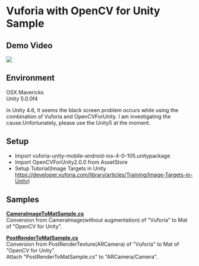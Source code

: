 Vuforia with OpenCV for Unity Sample
====================

Demo Video 
-----
[![](http://img.youtube.com/vi/TnF90ladrOo/2.jpg)](https://www.youtube.com/watch?v=TnF90ladrOo)

Environment
-----
OSX Mavericks  
Unity 5.0.0f4

In Unity 4.6, It seems the black screen problem occurs while using the combination of Vuforia and OpenCVForUnity.
I am investigating the cause.Unfortunately, please use the Unity5 at the moment.


Setup
-----
* Import vuforia-unity-mobile-android-ios-4-0-105.unitypackage  
* Import OpenCVForUnity2.0.0 from AssetStore  
* Setup Tutorial(Image Targets in Unity <https://developer.vuforia.com/library/articles/Training/Image-Targets-in-Unity>)


Samples
-----
**[CameraImageToMatSample.cs](CameraImageToMatSample.cs)**  
Conversion from CameraImage(without augmentation) of "Vuforia" to Mat of "OpenCV for Unity".  

**[PostRenderToMatSample.cs](PostRenderToMatSample.cs)**  
Conversion from PostRenderTexture(ARCamera) of "Vuforia" to Mat of "OpenCV for Unity".  
Attach "PostRenderToMatSample.cs" to "ARCamera/Camera".  




